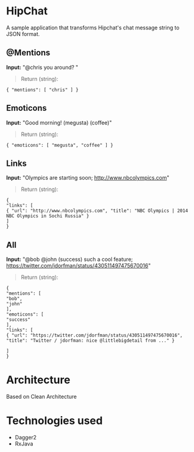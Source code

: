 # HipChat
A sample application that transforms Hipchat's chat message string to JSON format.

## @Mentions
**Input:** "@chris you around? "
> Return (string):
```
{ "mentions": [ "chris" ] }
```

## Emoticons
**Input:** "Good morning! (megusta) (coffee)"
> Return (string):
```
{ "emoticons": [ "megusta", "coffee" ] }
```
## Links
**Input:** "Olympics are starting soon; http://www.nbcolympics.com"
> Return (string):
```
{
"links": [
{ "url": "http://www.nbcolympics.com", "title": "NBC Olympics | 2014 NBC Olympics in Sochi Russia" }
]
}
```

## All
**Input:** "@bob @john (success) such a cool feature; https://twitter.com/jdorfman/status/430511497475670016"
> Return (string):
```
{
"mentions": [
"bob",
"john"
],
"emoticons": [
"success"
],
"links": [
{ "url": "https://twitter.com/jdorfman/status/430511497475670016", "title": "Twitter / jdorfman: nice @littlebigdetail from ..." }

]
}
```

# Architecture 
Based on Clean Architecture 

# Technologies used
- Dagger2
- RxJava

